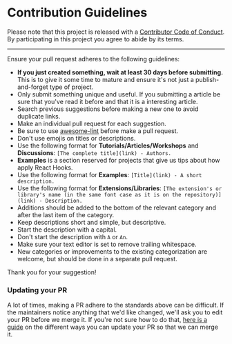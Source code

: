 # Contribution Guidelines

Please note that this project is released with a [Contributor Code of Conduct](CODE_OF_CONDUCT.md). By participating in this project you agree to abide by its terms.

---

Ensure your pull request adheres to the following guidelines:

- **If you just created something, wait at least 30 days before submitting.** This is to give it some time to mature and ensure it's not just a publish-and-forget type of project.
- Only submit something unique and useful. If you submitting a article be sure that you've read it before and that it is a interesting article.
- Search previous suggestions before making a new one to avoid duplicate links.
- Make an individual pull request for each suggestion.
- Be sure to use [awesome-lint](https://github.com/sindresorhus/awesome-lint) before make a pull request.
- Don't use emojis on titles or descriptions.
- Use the following format for **Tutorials/Articles/Workshops** and **Discussions**: `[The complete title](link) - Authors.`
- **Examples** is a section reserved for projects that give us tips about how apply React Hooks.
- Use the following format for **Examples**: `[Title](link) - A short description.`
- Use the following format for **Extensions/Libraries**: `[The extension's or library's name (in the same font case as it is on the repository)](link) - Description.`
- Additions should be added to the bottom of the relevant category and after the last item of the category.
- Keep descriptions short and simple, but descriptive.
- Start the description with a capital.
- Don't start the description with `A` or `An`.
- Make sure your text editor is set to remove trailing whitespace.
- New categories or improvements to the existing categorization are welcome, but should be done in a separate pull request.

Thank you for your suggestion!

### Updating your PR

A lot of times, making a PR adhere to the standards above can be difficult. If the maintainers notice anything that we'd like changed, we'll ask you to edit your PR before we merge it. If you're not sure how to do that, [here is a guide](https://github.com/RichardLitt/knowledge/blob/master/github/amending-a-commit-guide.md) on the different ways you can update your PR so that we can merge it.
